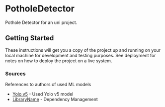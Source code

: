 <!DOCTYPE html>
<html>
  <body>
    <h1>PotholeDetector</h1>
    <p>Pothole Detector for an uni project.</p>
    <h2>Getting Started</h2>
    <p>These instructions will get you a copy of the project up and running on your local machine for development and testing purposes. See deployment for notes on how to deploy the project on a live system.</p>
    <h3>Sources</h3>
    <p>References to authors of used ML models</p>
    <ul>
      <li><a href="https://github.com/ultralytics/yolov5">Yolo v5</a> - Used Yolo v5 model </li>
      <li><a href="link">LibraryName</a> - Dependency Management</li>
    </ul>
